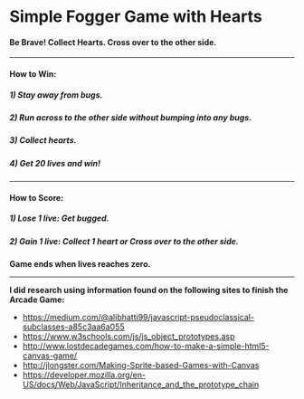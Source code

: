 Simple Fogger Game with Hearts
===============================
#### Be Brave! Collect Hearts. Cross over to the other side.
---
#### How to Win:
##### 1) Stay away from bugs.
##### 2) Run across to the other side without bumping into any bugs.
##### 3) Collect hearts. 
##### 4) Get 20 lives and win!

---
#### How to Score: 
##### 1) Lose 1 live: Get bugged.
##### 2) Gain 1 live: Collect 1 heart or Cross over to the other side.
**Game ends when lives reaches zero.**

---
**I did research using information found on the following sites to finish the Arcade Game:**
* <https://medium.com/@alibhatti99/javascript-pseudoclassical-subclasses-a85c3aa6a055>
* <https://www.w3schools.com/js/js_object_prototypes.asp>
* <http://www.lostdecadegames.com/how-to-make-a-simple-html5-canvas-game/>
* <http://jlongster.com/Making-Sprite-based-Games-with-Canvas>
* <https://developer.mozilla.org/en-US/docs/Web/JavaScript/Inheritance_and_the_prototype_chain>
